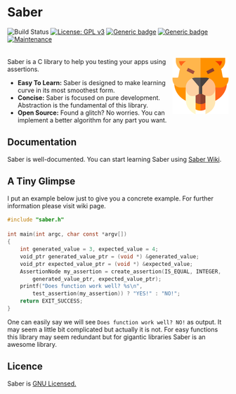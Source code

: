 # Saber
![Build Status](https://travis-ci.com/ThankfulBird/saber.svg?branch=master)  [![License: GPL v3](https://img.shields.io/badge/License-GPLv3-blue.svg)](https://www.gnu.org/licenses/gpl-3.0) [![Generic badge](https://img.shields.io/badge/version-v0.2.3-brightgreen.svg)](https://shields.io/) [![Generic badge](https://img.shields.io/badge/size-4.49kB-blueviolet.svg)](https://shields.io/) [![Maintenance](https://img.shields.io/badge/Maintained%3F-yes-green.svg)](https://GitHub.com/Naereen/StrapDown.js/graphs/commit-activity)
<br><br><br><img width="128" src="./img/project-icon.png" align="right">
Saber is a C library to help you testing your apps using assertions.
* __Easy To Learn:__ Saber is designed to make learning curve in its most smoothest form.
* __Concise:__ Saber is focused on pure development. Abstraction is the fundamental of this library.
* __Open Source:__ Found a glitch? No worries. You can implement a better algorithm for any part you want.

## Documentation
Saber is well-documented. You can start learning Saber using [Saber Wiki](https://github.com/ThankfulBird/saber/wiki).

## A Tiny Glimpse
I put an example below just to give you a concrete example. For further information please visit wiki page.
```c
#include "saber.h"

int main(int argc, char const *argv[])
{
    int generated_value = 3, expected_value = 4;
    void_ptr generated_value_ptr = (void *) &generated_value;
    void_ptr expected_value_ptr = (void *) &expected_value;
    AssertionNode my_assertion = create_assertion(IS_EQUAL, INTEGER,
        generated_value_ptr, expected_value_ptr);
    printf("Does function work well? %s\n",
        test_assertion(my_assertion)) ? "YES!" : "NO!";
    return EXIT_SUCCESS;
}
```
One can easily say we will see `Does function work well? NO!` as output. It may seem a little bit complicated but actually it is not. For easy functions this library may seem redundant but for gigantic libraries Saber is an awesome library.

## Licence 
Saber is [GNU Licensed.](https://github.com/ThankfulBird/ctring/blob/master/LICENSE)
